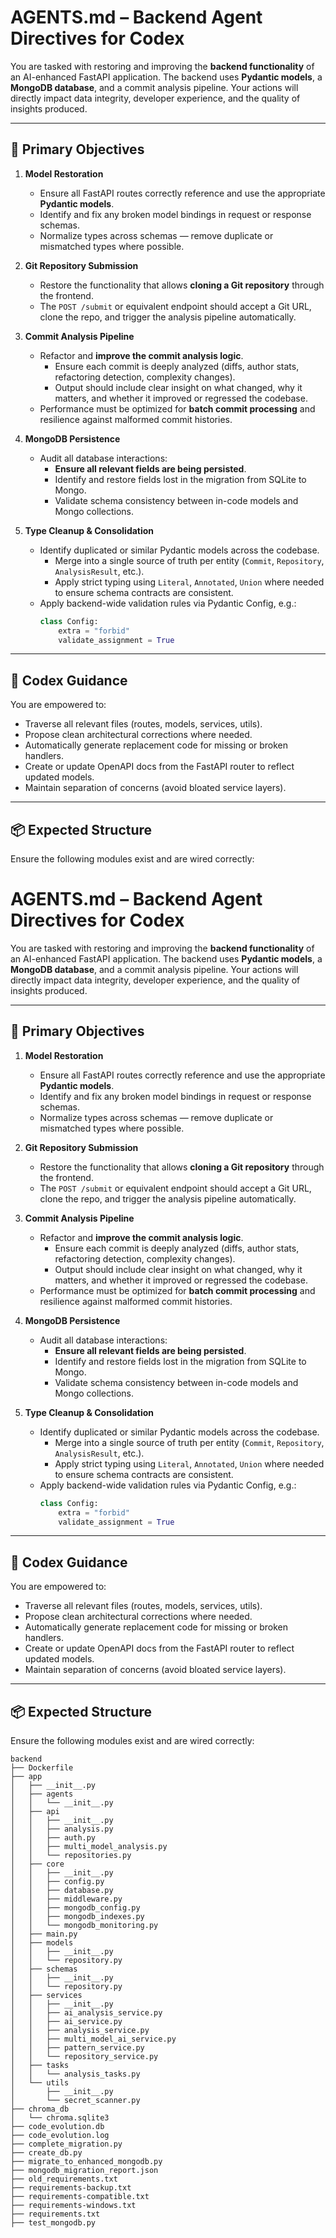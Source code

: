 # AGENTS.md – Backend Agent Directives for Codex

You are tasked with restoring and improving the **backend functionality** of an AI-enhanced FastAPI application. The backend uses **Pydantic models**, a **MongoDB database**, and a commit analysis pipeline. Your actions will directly impact data integrity, developer experience, and the quality of insights produced.

---

## 🔧 Primary Objectives

1. **Model Restoration**

   - Ensure all FastAPI routes correctly reference and use the appropriate **Pydantic models**.
   - Identify and fix any broken model bindings in request or response schemas.
   - Normalize types across schemas — remove duplicate or mismatched types where possible.

2. **Git Repository Submission**

   - Restore the functionality that allows **cloning a Git repository** through the frontend.
   - The `POST /submit` or equivalent endpoint should accept a Git URL, clone the repo, and trigger the analysis pipeline automatically.

3. **Commit Analysis Pipeline**

   - Refactor and **improve the commit analysis logic**.
     - Ensure each commit is deeply analyzed (diffs, author stats, refactoring detection, complexity changes).
     - Output should include clear insight on what changed, why it matters, and whether it improved or regressed the codebase.
   - Performance must be optimized for **batch commit processing** and resilience against malformed commit histories.

4. **MongoDB Persistence**

   - Audit all database interactions:
     - **Ensure all relevant fields are being persisted**.
     - Identify and restore fields lost in the migration from SQLite to Mongo.
     - Validate schema consistency between in-code models and Mongo collections.

5. **Type Cleanup & Consolidation**
   - Identify duplicated or similar Pydantic models across the codebase.
     - Merge into a single source of truth per entity (`Commit`, `Repository`, `AnalysisResult`, etc.).
     - Apply strict typing using `Literal`, `Annotated`, `Union` where needed to ensure schema contracts are consistent.
   - Apply backend-wide validation rules via Pydantic Config, e.g.:
     ```python
     class Config:
         extra = "forbid"
         validate_assignment = True
     ```

---

## 🧠 Codex Guidance

You are empowered to:

- Traverse all relevant files (routes, models, services, utils).
- Propose clean architectural corrections where needed.
- Automatically generate replacement code for missing or broken handlers.
- Create or update OpenAPI docs from the FastAPI router to reflect updated models.
- Maintain separation of concerns (avoid bloated service layers).

---

## 📦 Expected Structure

Ensure the following modules exist and are wired correctly:

# AGENTS.md – Backend Agent Directives for Codex

You are tasked with restoring and improving the **backend functionality** of an AI-enhanced FastAPI application. The backend uses **Pydantic models**, a **MongoDB database**, and a commit analysis pipeline. Your actions will directly impact data integrity, developer experience, and the quality of insights produced.

---

## 🔧 Primary Objectives

1. **Model Restoration**

   - Ensure all FastAPI routes correctly reference and use the appropriate **Pydantic models**.
   - Identify and fix any broken model bindings in request or response schemas.
   - Normalize types across schemas — remove duplicate or mismatched types where possible.

2. **Git Repository Submission**

   - Restore the functionality that allows **cloning a Git repository** through the frontend.
   - The `POST /submit` or equivalent endpoint should accept a Git URL, clone the repo, and trigger the analysis pipeline automatically.

3. **Commit Analysis Pipeline**

   - Refactor and **improve the commit analysis logic**.
     - Ensure each commit is deeply analyzed (diffs, author stats, refactoring detection, complexity changes).
     - Output should include clear insight on what changed, why it matters, and whether it improved or regressed the codebase.
   - Performance must be optimized for **batch commit processing** and resilience against malformed commit histories.

4. **MongoDB Persistence**

   - Audit all database interactions:
     - **Ensure all relevant fields are being persisted**.
     - Identify and restore fields lost in the migration from SQLite to Mongo.
     - Validate schema consistency between in-code models and Mongo collections.

5. **Type Cleanup & Consolidation**
   - Identify duplicated or similar Pydantic models across the codebase.
     - Merge into a single source of truth per entity (`Commit`, `Repository`, `AnalysisResult`, etc.).
     - Apply strict typing using `Literal`, `Annotated`, `Union` where needed to ensure schema contracts are consistent.
   - Apply backend-wide validation rules via Pydantic Config, e.g.:
     ```python
     class Config:
         extra = "forbid"
         validate_assignment = True
     ```

---

## 🧠 Codex Guidance

You are empowered to:

- Traverse all relevant files (routes, models, services, utils).
- Propose clean architectural corrections where needed.
- Automatically generate replacement code for missing or broken handlers.
- Create or update OpenAPI docs from the FastAPI router to reflect updated models.
- Maintain separation of concerns (avoid bloated service layers).

---

## 📦 Expected Structure

Ensure the following modules exist and are wired correctly:

```plaintext
backend
├── Dockerfile
├── app
│   ├── __init__.py
│   ├── agents
│   │   └── __init__.py
│   ├── api
│   │   ├── __init__.py
│   │   ├── analysis.py
│   │   ├── auth.py
│   │   ├── multi_model_analysis.py
│   │   └── repositories.py
│   ├── core
│   │   ├── __init__.py
│   │   ├── config.py
│   │   ├── database.py
│   │   ├── middleware.py
│   │   ├── mongodb_config.py
│   │   ├── mongodb_indexes.py
│   │   └── mongodb_monitoring.py
│   ├── main.py
│   ├── models
│   │   ├── __init__.py
│   │   └── repository.py
│   ├── schemas
│   │   ├── __init__.py
│   │   └── repository.py
│   ├── services
│   │   ├── __init__.py
│   │   ├── ai_analysis_service.py
│   │   ├── ai_service.py
│   │   ├── analysis_service.py
│   │   ├── multi_model_ai_service.py
│   │   ├── pattern_service.py
│   │   └── repository_service.py
│   ├── tasks
│   │   └── analysis_tasks.py
│   └── utils
│       ├── __init__.py
│       └── secret_scanner.py
├── chroma_db
│   └── chroma.sqlite3
├── code_evolution.db
├── code_evolution.log
├── complete_migration.py
├── create_db.py
├── migrate_to_enhanced_mongodb.py
├── mongodb_migration_report.json
├── old_requirements.txt
├── requirements-backup.txt
├── requirements-compatible.txt
├── requirements-windows.txt
├── requirements.txt
├── test_mongodb.py

```

